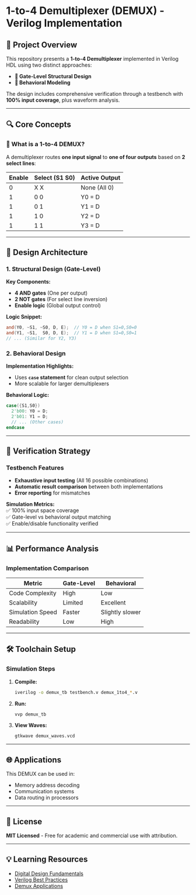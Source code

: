 # **1-to-4 Demultiplexer (DEMUX) - Verilog Implementation**  

## **🚀 Project Overview**  
This repository presents a **1-to-4 Demultiplexer** implemented in Verilog HDL using two distinct approaches:  
- **🔧 Gate-Level Structural Design**  
- **🧠 Behavioral Modeling**  

The design includes comprehensive verification through a testbench with **100% input coverage**, plus waveform analysis.  

---

## **🔍 Core Concepts**  

### **📡 What is a 1-to-4 DEMUX?**  
A demultiplexer routes **one input signal** to **one of four outputs** based on **2 select lines**:  

| **Enable** | **Select (S1 S0)** | **Active Output** |
|------------|--------------------|-------------------|
| 0          | X X                | None (All 0)      |
| 1          | 0 0                | Y0 = D            |
| 1          | 0 1                | Y1 = D            |
| 1          | 1 0                | Y2 = D            |
| 1          | 1 1                | Y3 = D            |

---

## **🎨 Design Architecture**  

### **1. Structural Design (Gate-Level)**  
**Key Components:**  
- **4 AND gates** (One per output)  
- **2 NOT gates** (For select line inversion)  
- **Enable logic** (Global output control)  

**Logic Snippet:**  
```verilog
and(Y0, ~S1, ~S0, D, E);  // Y0 = D when S1=0,S0=0
and(Y1, ~S1,  S0, D, E);  // Y1 = D when S1=0,S0=1
// ... (Similar for Y2, Y3)
```

### **2. Behavioral Design**  
**Implementation Highlights:**  
- Uses **`case` statement** for clean output selection  
- More scalable for larger demultiplexers  

**Behavioral Logic:**  
```verilog
case({S1,S0})
  2'b00: Y0 = D;
  2'b01: Y1 = D;
  // ... (Other cases)
endcase
```

---

## **🧪 Verification Strategy**  

### **Testbench Features**  
- **Exhaustive input testing** (All 16 possible combinations)  
- **Automatic result comparison** between both implementations  
- **Error reporting** for mismatches  

**Simulation Metrics:**  
✅ 100% input space coverage  
✅ Gate-level vs behavioral output matching  
✅ Enable/disable functionality verified  

---

## **📊 Performance Analysis**  

### **Implementation Comparison**  
| **Metric**       | **Gate-Level** | **Behavioral** |
|------------------|----------------|----------------|
| Code Complexity  | High           | Low            |
| Scalability      | Limited        | Excellent      |
| Simulation Speed | Faster         | Slightly slower|
| Readability      | Low            | High           |

---

## **🛠️ Toolchain Setup**  

### **Simulation Steps**  
1. **Compile:**  
   ```bash
   iverilog -o demux_tb testbench.v demux_1to4_*.v
   ```
2. **Run:**  
   ```bash
   vvp demux_tb
   ```
3. **View Waves:**  
   ```bash
   gtkwave demux_waves.vcd
   ```

---

## **🌐 Applications**  
This DEMUX can be used in:  
- Memory address decoding  
- Communication systems  
- Data routing in processors  

---

## **📜 License**  
**MIT Licensed** - Free for academic and commercial use with attribution.  

---

## **💡 Learning Resources**  
- [Digital Design Fundamentals](https://example.com/digital-design)  
- [Verilog Best Practices](https://example.com/verilog-guide)  
- [Demux Applications](https://example.com/demux-uses)  
